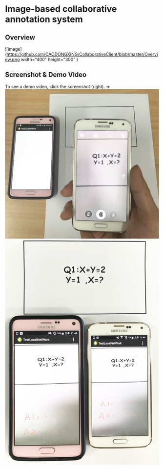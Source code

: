 Image-based collaborative annotation system
=======
    
Overview
-----------------------

![image](https://github.com/CAODONGXING/CollaborativeClient/blob/master/Overview.png width="400" height="300" )
    
    
Screenshot & Demo Video
-----------------------

To see a demo video, click the screenshot (right). =>
<a style="float:right" href="http://screencast.com/t/FlWlTPS8XKrI" target="_blank">
 ![image](https://github.com/CAODONGXING/CollaborativeClient/blob/master/fig1.jpg)![image](https://github.com/CAODONGXING/CollaborativeClient/blob/master/fig2.jpg)
</a>


